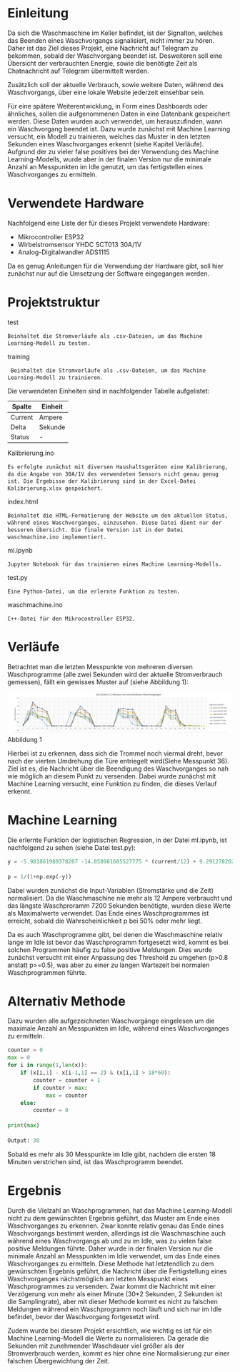 # Einleitung
Da sich die Waschmaschine im Keller befindet, ist der Signalton, welches das Beenden eines Waschvorgangs signalisiert, nicht immer zu hören. Daher ist das Ziel dieses Projekt, eine Nachricht auf Telegram zu bekommen, sobald der Waschvorgang beendet ist. Desweiteren soll eine Übersicht der verbrauchten Energie, sowie die benötigte Zeit als Chatnachricht auf Telegram übermittelt werden. 

Zusätzlich soll der aktuelle Verbrauch, sowie weitere Daten, während des Waschvorgangs, über eine lokale Website jederzeit einsehbar sein.

Für eine spätere Weiterentwicklung, in Form eines Dashboards oder ähnliches, sollen die aufgenommenen Daten in eine Datenbank gespeichert werden. Diese Daten wurden auch verwendet, um herauszufinden, wann ein Waschvorgang beendet ist. Dazu wurde zunächst mit Machine Learning versucht, ein Modell zu trainieren, welches das Muster in den letzten Sekunden eines Waschvorganges erkennt (siehe Kapitel Verläufe). Aufgrund der zu vieler false positives bei der Verwendung des Machine Learning-Modells, wurde aber in der finalen Version nur die minimale Anzahl an Messpunkten im Idle genutzt, um das fertigstellen eines Waschvorganges zu ermitteln.

# Verwendete Hardware

Nachfolgend eine Liste der für dieses Projekt verwendete Hardware:

* Mikrocontroller ESP32
* Wirbelstromsensor YHDC SCT013 30A/1V
* Analog-Digitalwandler ADS1115

Da es genug Anleitungen für die Verwendung der Hardware gibt, soll hier zunächst nur auf die Umsetzung der Software eingegangen werden.

# Projektstruktur

test
    
    Beinhaltet die Stromverläufe als .csv-Dateien, um das Machine Learning-Modell zu testen.

training

     Beinhaltet die Stromverläufe als .csv-Dateien, um das Machine Learning-Modell zu trainieren.

Die verwendeten Einheiten sind in nachfolgender Tabelle aufgelistet: 

| Spalte  | Einheit |
|---------|---------|
| Current | Ampere  | 
| Delta   | Sekunde |
| Status  | -       |


Kalibrierung.ino

    Es erfolgte zunächst mit diversen Haushaltsgeräten eine Kalibrierung, da die Angabe von 30A/1V des verwendeten Sensors nicht genau genug ist. Die Ergebisse der Kalibrierung sind in der Excel-Datei Kalibrierung.xlsx gespeichert.

index.html
    
    Beinhaltet die HTML-Formatierung der Website um den aktuellen Status, während eines Waschvorganges, einzusehen. Diese Datei dient nur der besseren Übersicht. Die finale Version ist in der Datei waschmachine.ino implementiert.

ml.ipynb
    
    Jupyter Notebook für das trainieren eines Machine Learning-Modells.

test.py

    Eine Python-Datei, um die erlernte Funktion zu testen.

waschmachine.ino

    C++-Datei für den Mikrocontroller ESP32.
    


# Verläufe

Betrachtet man die letzten Messpunkte von mehreren diversen Waschprogramme (alle zwei Sekunden wird der aktuelle Stromverbrauch gemessen), fällt ein gewisses Muster auf (siehe Abbildung 1):

![Stromverläufe der letzten Sekunden](https://raw.githubusercontent.com/tschanik/waschmashine/main/plot.JPG "Abbildung 1")
Abbildung 1

Hierbei ist zu erkennen, dass sich die Trommel noch viermal dreht, bevor nach der vierten Umdrehung die Türe entriegelt wird(Siehe Messpunkt 36). Ziel ist es, die Nachricht über die Beendigung des Waschvorganges so nah wie möglich an diesem Punkt zu versenden. Dabei wurde zunächst mit Machine Learning versucht, eine Funktion zu finden, die dieses Verlauf erkennt.

# Machine Learning

Die erlernte Funktion der logistischen Regression, in der Datei ml.ipynb, ist nachfolgend zu sehen (siehe Datei test.py):

```python
y = -5.981861989378207 -14.858981685527775 * (current/12) + 9.291278202911599 * (time/7200)

p = 1/(1+np.exp(-y))
```

Dabei wurden zunächst die Input-Variablen (Stromstärke und die Zeit) normalisiert. Da die Waschmaschine nie mehr als 12 Ampere verbraucht und das längste Waschproramm 7200 Sekunden benötigte, wurden diese Werte als Maximalwerte verwendet. Das Ende eines Waschprogrammes ist erreicht, sobald die Wahrscheinlichkeit p bei 50% oder mehr liegt.

Da es auch Waschprogramme gibt, bei denen die Waschmaschine relativ lange im Idle ist bevor das Waschprogramm fortgesetzt wird, kommt es bei solchen Programmen häufig zu false positive Meldungen. Dies wurde zunächst versucht mit einer Anpassung des Threshold zu umgehen (p>0.8 anstatt p>=0.5), was aber zu einer zu langen Wartezeit bei normalen Waschprogrammen führte.


# Alternativ Methode

Dazu wurden alle aufgezeichneten Waschvorgänge eingelesen um die maximale Anzahl an Messpunkten im Idle, während eines Waschvorganges zu ermitteln.

```python
counter = 0
max = 0
for i in range(1,len(x)):
    if (x[i,1] - x[i-1,1] == 2) & (x[i,1] > 18*60):
        counter = counter + 1
        if counter > max:
            max = counter
    else:
        counter = 0

print(max)

Output: 30
```

Sobald es mehr als 30 Messpunkte im Idle gibt, nachdem die ersten 18 Minuten verstrichen sind, ist das Waschprogramm beendet.


# Ergebnis

Durch die Vielzahl an Waschprogrammen, hat das Machine Learning-Modell nicht zu dem gewünschten Ergebnis geführt, das Muster am Ende eines Waschvorganges zu erkennen. Zwar konnte relativ genau das Ende eines Waschvorgangs bestimmt werden, allerdings ist die Waschmaschine auch während eines Waschvorgangs ab und zu im Idle, was zu vielen false positive Meldungen führte. Daher wurde in der finalen Version nur die minimale Anzahl an Messpunkten im Idle verwendet, um das Ende eines Waschvorganges zu ermitteln. Diese Methode hat letztendlich zu dem gewünschten Ergebnis geführt, die Nachricht über die Fertigstellung eines Waschvorganges nächstmöglich am letzten Messpunkt eines Waschprogrammes zu versenden. Zwar kommt die Nachricht mit einer Verzögerung von mehr als einer Minute (30*2 Sekunden, 2 Sekunden ist die Samplingrate), aber mit dieser Methode kommt es nicht zu falschen Meldungen während ein Waschprogramm noch läuft und sich nur im Idle befindet, bevor der Waschvorgang fortgesetzt wird.

Zudem wurde bei diesem Projekt ersichtlich, wie wichtig es ist für ein Machine Learning-Modell die Werte zu normalisieren. Da gerade die Sekunden mit zunehmender Waschdauer viel größer als der Stromverbrauch werden, kommt es hier ohne eine Normalisierung zur einer falschen Übergewichtung der Zeit.